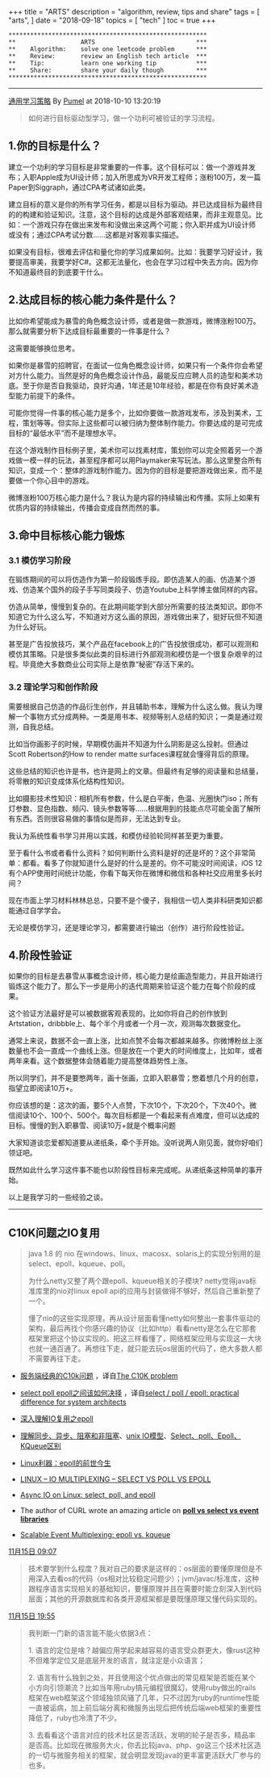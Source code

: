 +++
title = "ARTS"
description = "algorithm, review, tips and share"
tags = [
    "arts",
]
date = "2018-09-18"
topics = [
    "tech"
]
toc = true
+++

```
*******************************************************
**                  ARTS                            ***
**    Algorithm:    solve one leetcode problem      ***
**    Review:       review an English tech article  ***
**    Tip:          learn one working tip           ***
**    Share:        share your daily though         ***
*******************************************************
```

---

[通用学习策略](https://weibo.com/ttarticle/p/show?id=2309404293481655876039) By [Pumel](https://weibo.com/111721015) at  2018-10-10 13:20:19 

>如何进行目标驱动型学习，做一个功利可被验证的学习流程。

## 1.你的目标是什么？

建立一个功利的学习目标是非常重要的一件事。这个目标可以：做一个游戏并发布；入职Apple成为UI设计师；加入所思成为VR开发工程师；涨粉100万，发一篇Paper到Siggraph，通过CPA考试诸如此类。

建立目标的意义是你的所有学习任务，都是以目标为驱动。并已达成目标为最终目的的构建和验证知识。注意，这个目标的达成是外部客观结果，而非主观意见。比如：一个游戏只存在做出来发布和没做出来这两个可能；你入职并成为UI设计师或没有；通过CPA考试分数……这都是对客观事实描述。

如果没有目标，很难去评估和量化你的学习成果如何。比如：我要学习好设计，我要提高审美，我要学好C#。这都无法量化，也会在学习过程中失去方向。因为你不知道最终目的到底要干什么。

## 2.达成目标的核心能力条件是什么？

比如你希望能成为暴雪的角色概念设计师，或者是做一款游戏，微博涨粉100万。那么就需要分析下达成目标最重要的一件事是什么？

这需要能够换位思考。

如果你是暴雪的招聘官，在面试一位角色概念设计师，如果只有一个条件你会希望对方什么能力。当然是好的角色概念设计作品，最能反应应聘人员的造型和美术功底。至于你是否自我驱动，良好沟通，1年还是10年经验，都是在你有良好美术造型能力前提下的条件。

可能你觉得一件事的核心能力是多个，比如你要做一款游戏发布，涉及到美术，工程，策划等等。但实际上这些都可以被归纳为整体制作能力。你要达成的是可完成目标的“最低水平”而不是理想水平。

在这个游戏制作目标例子里，美术你可以找素材库，策划你可以完全照着另一个游戏做一模一样的玩法，甚至程序都可以用Playmaker来写玩法。那么这里整合所有知识，变成一个：整体的游戏制作能力。因为你的目标是要把游戏做出来，而不是要做一个你心目中的游戏。

微博涨粉100万核心能力是什么？我认为是内容的持续输出和传播。实际上如果有优质内容的持续输出，传播会变成自然而然的事。

## 3.命中目标核心能力锻炼

### 3.1 模仿学习阶段

在锻炼期间的可以将仿造作为第一阶段锻炼手段。即仿造某人的画、仿造某个游戏、仿造某个国外的段子手写同类段子、仿造Youtube上科学博主做同样的内容。

仿造从简单，慢慢到复杂的。在此期间能学到大部分所需要的技法类知识。即你不知道它为什么这么写，不知道对方这么画的原因，游戏做出来了，挺好玩但不知道为什么好玩。

甚至是广告投放技巧，某个产品在facebook上的广告投放很成功，都可以观测和模仿其策略。只是很多类似此类的目标进行外部观测和模仿是一个很复杂艰辛的过程。毕竟绝大多数商业公司实际上是依靠“秘密”存活下来的。

### 3.2 理论学习和创作阶段

需要根据自己仿造的作品衍生创作，并且辅助书本，理解为什么这么做。我认为理解一个事物方式分成两种。一类是用书本、视频等别人总结的知识；一类是通过观测，自我总结。

比如当你画影子的时候，早期模仿画并不知道为什么阴影是这么投射。但通过Scott Robertson的How to render matte surfaces课程就会懂得背后的原理。

这些总结的知识也许是书，也许是网上的文章。但最终有足够的阅读量和总结量，将零散的知识变成体系化结构性知识。

比如摄影技术性知识：相机所有参数，什么是白平衡，色温、光圈快门iso；所有灯参数、显色指数、频闪、镜头参数等等……根据用到的技能点尽可能全面了解所有东西。否则很容易做的事情似是而非，无法达到专业。

我认为系统性看书学习并用以实践，和模仿经验轮同样甚至更为重要。

至于看什么书或者看什么资料？如何判断什么资料是好的还是坏的？这个非常简单：都看。看多了你就知道什么是好的什么是差的。你不可能没时间阅读，iOS 12有个APP使用时间统计功能，你看下每天你在微博和微信和各种社交应用里多长时间？

现在市面上学习材料林林总总，只要不是个傻子，我相信一切人类非科研类知识都能通过自学学会。

无论是模仿学习，还是理论学习，都需要进行输出（创作）进行阶段性验证。

## 4.阶段性验证

如果你的目标是去暴雪从事概念设计师，核心能力是绘画造型能力，并且开始进行锻炼这个能力了。那么下一步是用小的迭代周期来验证这个能力在每个阶段的成果。

这个验证方法最好是可以被数据客观表现的。比如你将自己的创作放到Artstation，dribbble上、每个半个月或者一个月一次，观测每次数据变化。

通常上来说，数据不会一直上涨，比如点赞不会每次都越来越多。你微博粉丝上涨数量也不会一直成一个曲线上涨。但是放在一个更大的时间维度上，比如年，或者两年来看。这个数据整体会随着能力提高整体趋势性上涨。

所以同学们，并不是要憋两年，画十张画，立即入职暴雪；憋着想几个月的创意，指望立即阅读10万+。

你应该想的是：这次的画，要5个人点赞，下次10个，下次20个，下次40个。微信阅读10个、100个、500个。每次目标都是一个看起来有点难度，但可以达成的目标。慢慢的到入职暴雪、阅读10万+就是个概率问题

大家知道谈恋爱都知道要从递纸条，牵个手开始。没听说两人刚见面，就你好咱们领证吧。

既然如此什么学习这件事不能也以阶段性目标来完成呢。从递纸条这种简单的事开始。

以上是我学习的一些经验之谈。


---

## C10K问题之IO复用

>java 1.8 的 nio 在windows、linux、macosx、solaris上的实现分别用的是select、epoll、kqueue、poll。 ​​​​
>
>为什么netty又整了两个跟epoll、kqueue相关的子模块? netty觉得java标准库里的nio对linux epoll api的应用与封装做得不够好，然后自己重新整了一个。
>
>懂了nio的这些实现原理，再从设计层面看懂netty如何整出一套事件驱动的架构，最后再找个你感兴趣的协议（比如http）看看netty是怎么在它那套框架里把这个协议实现的。把这三样看懂了，网络框架应用与实现这一大块也就一通百通了。再想往下走，就只能去玩os层面的代码了，绝大多数人都不需要再往下走。

- [服务端经典的C10k问题](https://juejin.im/post/6844903815137722376) ，译自[The C10K problem](http://www.kegel.com/c10k.html)
- [select poll epoll之间该如何决择](http://cxd2014.github.io/2018/01/10/epoll/) ，译自[select / poll / epoll: practical difference for system architects](https://www.ulduzsoft.com/2014/01/select-poll-epoll-practical-difference-for-system-architects/)
- [深入理解IO复用之epoll](https://zhuanlan.zhihu.com/p/87843750) 
- [理解同步、异步、阻塞和非阻塞](https://wenchao.ren/posts/%E7%90%86%E8%A7%A3%E5%90%8C%E6%AD%A5%E5%BC%82%E6%AD%A5%E9%98%BB%E5%A1%9E%E5%92%8C%E9%9D%9E%E9%98%BB%E5%A1%9E/)、[unix IO模型](https://wenchao.ren/posts/unix-io%E6%A8%A1%E5%9E%8B/)、[Select、poll、Epoll、KQueue区别](https://wenchao.ren/posts/selectepollkqueue%E5%8C%BA%E5%88%AB/)
- [Linux利器：epoll的前世今生](https://time.geekbang.org/column/article/143245)

- [LINUX – IO MULTIPLEXING – SELECT VS POLL VS EPOLL](https://devarea.com/linux-io-multiplexing-select-vs-poll-vs-epoll/) 
- [Async IO on Linux: select, poll, and epoll](https://jvns.ca/blog/2017/06/03/async-io-on-linux--select--poll--and-epoll/)
- The author of CURL wrote an amazing article on **[poll vs select vs event libraries](https://daniel.haxx.se/docs/poll-vs-select.html)**
- [Scalable Event Multiplexing: epoll vs. kqueue](https://juejin.im/entry/6844903735517249544)

[11月15日 09:07](https://weibo.com/1773116334/JtYME9d65) 
>技术要学到什么程度？我对自己的要求是这样的：os层面的要懂原理但是不用深入去看os的代码（os相对比较稳定问题少）；jvm/javac/标准库，这种跟程序语言实现相关的基础知识，要懂原理并且在需要时能立刻深入到代码层面；其他的开源数据库和各类开源框架都是要既懂原理又懂代码实现的。

[11月15日 19:55](https://weibo.com/1773116334/Ju31B5Oyy) 

>我判断一门新的语言能不能火依据3点：
>
>1\. 语言的定位是啥？越偏应用学起来越容易的语言受众群更大，像rust这种不但难学定位又是底层开发的语言，就注定是小众语言；
>
>2\. 语言有什么独到之处，并且使用这个优点做出的常见框架是否能在某个小方向引领潮流？比如当年用ruby搞元编程很魔幻，使用ruby做出的rails框架在web框架这个领域独领风骚了几年，只不过因为ruby的runtime性能一直被诟病，加上前后端分离和微服务出现后把传统后端web框架的重要性降低了，ruby也冷清了不少。
>
>3\. 去看看这个语言对应的技术社区是否活跃，发明的轮子是否多，精品率是否高。比如现在微服务大火，你去比较java、php、go这三个技术社区造的一切与微服务相关的框架，就会明显发现java的更丰富更活跃大厂参与的也多。
